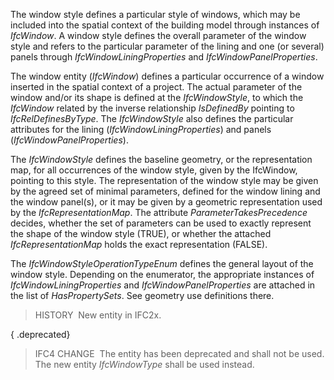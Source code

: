 ﻿The window style defines a particular style of windows, which may be included into the spatial context of the building model through instances of _IfcWindow_. A window style defines the overall parameter of the window style and refers to the particular parameter of the lining and one (or several) panels through _IfcWindowLiningProperties_ and _IfcWindowPanelProperties_.

The window entity (_IfcWindow_) defines a particular occurrence of a window inserted in the spatial context of a project. The actual parameter of the window and/or its shape is defined at the _IfcWindowStyle_, to which the _IfcWindow_ related by the inverse relationship _IsDefinedBy_ pointing to _IfcRelDefinesByType_. The _IfcWindowStyle_ also defines the particular attributes for the lining (_IfcWindowLiningProperties_) and panels (_IfcWindowPanelProperties_).

The _IfcWindowStyle_ defines the baseline geometry, or the representation map, for all occurrences of the window style, given by the IfcWindow, pointing to this style. The representation of the window style may be given by the agreed set of minimal parameters, defined for the window lining and the window panel(s), or it may be given by a geometric representation used by the _IfcRepresentationMap_. The attribute _ParameterTakesPrecedence_ decides, whether the set of parameters can be used to exactly represent the shape of the window style (TRUE), or whether the attached _IfcRepresentationMap_ holds the exact representation (FALSE).

The _IfcWindowStyleOperationTypeEnum_ defines the general layout of the window style. Depending on the enumerator, the appropriate instances of _IfcWindowLiningProperties_ and _IfcWindowPanelProperties_ are attached in the list of _HasPropertySets_. See geometry use definitions there.

> HISTORY&nbsp; New entity in IFC2x.

{ .deprecated}
> IFC4 CHANGE&nbsp; The entity has been deprecated and shall not be used. The new entity _IfcWindowType_ shall be used instead.
